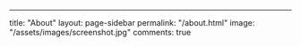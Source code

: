 ---
title: "About"
layout: page-sidebar
permalink: "/about.html"
image: "/assets/images/screenshot.jpg"
comments: true

